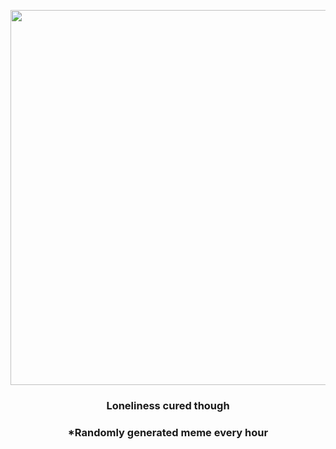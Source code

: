 <p align="center">
        <img src="https://i.redd.it/8imuldbkaul81.gif" width="600" height="600">
        </p>
        <h3 align="center">Loneliness cured though</h3>
        <h3 align="center">*Randomly generated meme every hour</h3>
    